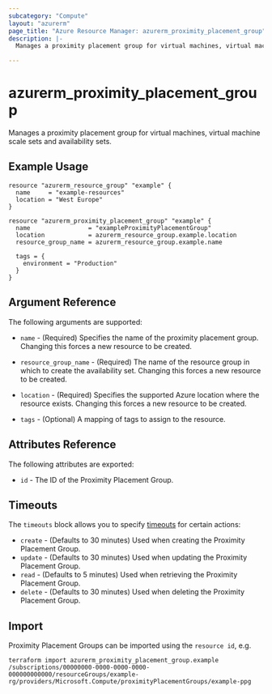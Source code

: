 ```yaml
---
subcategory: "Compute"
layout: "azurerm"
page_title: "Azure Resource Manager: azurerm_proximity_placement_group"
description: |-
  Manages a proximity placement group for virtual machines, virtual machine scale sets and availability sets.

---
```


# azurerm_proximity_placement_group

Manages a proximity placement group for virtual machines, virtual machine scale sets and availability sets.

## Example Usage

```hcl
resource "azurerm_resource_group" "example" {
  name     = "example-resources"
  location = "West Europe"
}

resource "azurerm_proximity_placement_group" "example" {
  name                = "exampleProximityPlacementGroup"
  location            = azurerm_resource_group.example.location
  resource_group_name = azurerm_resource_group.example.name

  tags = {
    environment = "Production"
  }
}
```

## Argument Reference

The following arguments are supported:

* `name` - (Required) Specifies the name of the proximity placement group. Changing this forces a new resource to be created.

* `resource_group_name` - (Required) The name of the resource group in which to create the availability set. Changing this forces a new resource to be created.

* `location` - (Required) Specifies the supported Azure location where the resource exists. Changing this forces a new resource to be created.

* `tags` - (Optional) A mapping of tags to assign to the resource.

## Attributes Reference

The following attributes are exported:

* `id` - The ID of the Proximity Placement Group.

## Timeouts

The `timeouts` block allows you to specify [timeouts](https://www.terraform.io/docs/configuration/resources.html#timeouts) for certain actions:

* `create` - (Defaults to 30 minutes) Used when creating the Proximity Placement Group.
* `update` - (Defaults to 30 minutes) Used when updating the Proximity Placement Group.
* `read` - (Defaults to 5 minutes) Used when retrieving the Proximity Placement Group.
* `delete` - (Defaults to 30 minutes) Used when deleting the Proximity Placement Group.

## Import

Proximity Placement Groups can be imported using the `resource id`, e.g.

```shell
terraform import azurerm_proximity_placement_group.example /subscriptions/00000000-0000-0000-0000-000000000000/resourceGroups/example-rg/providers/Microsoft.Compute/proximityPlacementGroups/example-ppg
```
